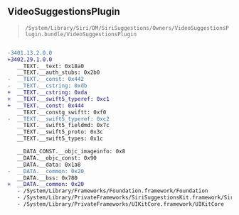 ## VideoSuggestionsPlugin

> `/System/Library/Siri/DM/SiriSuggestions/Owners/VideoSuggestionsPlugin.bundle/VideoSuggestionsPlugin`

```diff

-3401.13.2.0.0
+3402.29.1.0.0
   __TEXT.__text: 0x18a0
   __TEXT.__auth_stubs: 0x2b0
-  __TEXT.__const: 0x442
-  __TEXT.__cstring: 0xdb
+  __TEXT.__cstring: 0xda
+  __TEXT.__swift5_typeref: 0xc1
+  __TEXT.__const: 0x444
   __TEXT.__constg_swiftt: 0xf0
-  __TEXT.__swift5_typeref: 0xc2
   __TEXT.__swift5_fieldmd: 0x7c
   __TEXT.__swift5_proto: 0x3c
   __TEXT.__swift5_types: 0x1c

   __DATA_CONST.__objc_imageinfo: 0x8
   __DATA.__objc_const: 0x90
   __DATA.__data: 0x1a8
-  __DATA.__common: 0x20
   __DATA.__bss: 0x780
+  __DATA.__common: 0x20
   - /System/Library/Frameworks/Foundation.framework/Foundation
   - /System/Library/PrivateFrameworks/SiriSuggestionsKit.framework/SiriSuggestionsKit
   - /System/Library/PrivateFrameworks/UIKitCore.framework/UIKitCore

```
